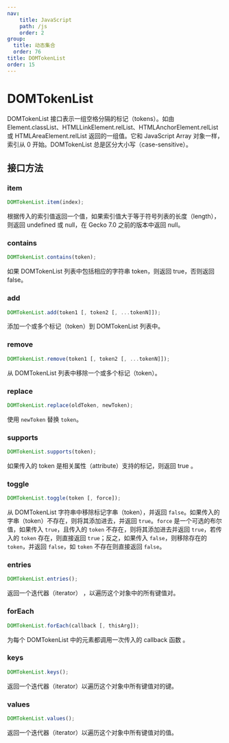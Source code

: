 ```yaml
---
nav:
    title: JavaScript
    path: /js
    order: 2
group:
  title: 动态集合
  order: 76
title: DOMTokenList
order: 15
---
```


# DOMTokenList

DOMTokenList 接口表示一组空格分隔的标记（tokens）。如由 Element.classList、HTMLLinkElement.relList、HTMLAnchorElement.relList 或 HTMLAreaElement.relList 返回的一组值。它和 JavaScript Array 对象一样，索引从 0 开始。DOMTokenList 总是区分大小写（case-sensitive）。

## 接口方法

### item

```js
DOMTokenList.item(index);
```

根据传入的索引值返回一个值，如果索引值大于等于符号列表的长度（length），则返回 undefined 或 null，在 Gecko 7.0 之前的版本中返回 null。

### contains

```js
DOMTokenList.contains(token);
```

如果 DOMTokenList 列表中包括相应的字符串 token，则返回 true，否则返回 false。

### add

```js
DOMTokenList.add(token1 [, token2 [, ...tokenN]]);
```

添加一个或多个标记（token）到 DOMTokenList 列表中。

### remove

```js
DOMTokenList.remove(token1 [, token2 [, ...tokenN]]);
```

从 DOMTokenList 列表中移除一个或多个标记（token）。

### replace

```js
DOMTokenList.replace(oldToken, newToken);
```

使用 `newToken` 替换 `token`。

### supports

```js
DOMTokenList.supports(token);
```

如果传入的 token 是相关属性（attribute）支持的标记，则返回 true 。

### toggle

```js
DOMTokenList.toggle(token [, force]);
```

从 DOMTokenList 字符串中移除标记字串（token），并返回 `false`。如果传入的字串（token）不存在，则将其添加进去，并返回 `true`。`force` 是一个可选的布尔值，如果传入 `true`，且传入的 `token` 不存在，则将其添加进去并返回 `true`，若传入的 `token` 存在，则直接返回 `true`；反之，如果传入 `false`，则移除存在的 `token`，并返回 `false`，如 `token` 不存在则直接返回 `false`。

### entries

```js
DOMTokenList.entries();
```

返回一个迭代器（iterator） ，以遍历这个对象中的所有键值对。

### forEach

```js
DOMTokenList.forEach(callback [, thisArg]);
```

为每个 DOMTokenList 中的元素都调用一次传入的 callback 函数 。

### keys

```js
DOMTokenList.keys();
```

返回一个迭代器（iterator）以遍历这个对象中所有键值对的键。

### values

```js
DOMTokenList.values();
```

返回一个迭代器（iterator）以遍历这个对象中所有键值对的值。
